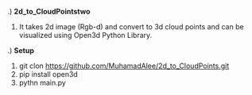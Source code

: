 .) **2d_to_CloudPointstwo**

1) It takes 2d image (Rgb-d) and convert to 3d cloud points and can be visualized using Open3d Python Library.

.) **Setup**

1) git clon https://github.com/MuhamadAlee/2d_to_CloudPoints.git
2) pip install open3d
3) pythn main.py
